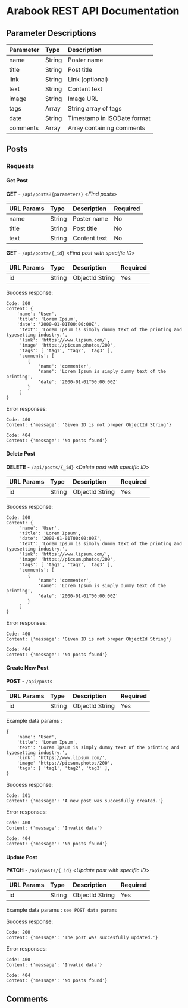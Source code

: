 # Arabook REST API Documentation

## Parameter Descriptions

| Parameter  | Type   |  Description    |
|:---------- |:------ |:--------------- | 
| name       | String | Poster name     |
| title      | String | Post title      | 
| link       | String | Link (optional) | 
| text       | String | Content text    | 
| image      | String | Image URL       | 
| tags       | Array  | String array of tags | 
| date       | String | Timestamp in ISODate format | 
| comments   | Array  | Array containing comments | 


## Posts



### Requests

#### Get Post
**GET** - ``/api/posts?{parameters}`` <_Find posts_>  


| URL Params  | Type   |  Description    | Required |
|:----------- |:------ |:--------------- |:-------- |
| name        | String | Poster name     | No       |
| title       | String | Post title      | No       |
| text        | String | Content text    | No       |


**GET** - ``/api/posts/{_id}`` <_Find post with specific ID_>

| URL Params  | Type   |  Description    | Required |
|:----------- |:------ |:--------------- |:-------- |
| id          | String | ObjectId String | Yes      |

Success response:

    Code: 200
    Content: {
        'name': 'User',
        'title': 'Lorem Ipsum',
        'date': '2000-01-01T00:00:00Z', 
         'text': 'Lorem Ipsum is simply dummy text of the printing and typesetting industry.',
         'link': 'https://www.lipsum.com/',
         'image' 'https://picsum.photos/200',
         'tags': [ 'tag1', 'tag2', 'tag3' ],
         'comments': [
            {
                'name': 'commenter',
                'name': 'Lorem Ipsum is simply dummy text of the printing',
                'date': '2000-01-01T00:00:00Z'
            }
         ]   
    }
    
Error responses:
````
Code: 400
Content: {'message': 'Given ID is not proper ObjectId String'}
````

````
Code: 404
Content: {'message': 'No posts found'}
````

#### Delete Post

**DELETE** - ``/api/posts/{_id}`` <_Delete post with specific ID_>

| URL Params  | Type   |  Description    | Required |
|:----------- |:------ |:--------------- |:-------- |
| id          | String | ObjectId String | Yes      |

Success response:

    Code: 200
    Content: {
         'name': 'User',
         'title': 'Lorem Ipsum',
         'date': '2000-01-01T00:00:00Z', 
         'text': 'Lorem Ipsum is simply dummy text of the printing and typesetting industry.',
         'link': 'https://www.lipsum.com/',
         'image' 'https://picsum.photos/200',
         'tags': [ 'tag1', 'tag2', 'tag3' ],
         'comments': [
            {
                'name': 'commenter',
                'name': 'Lorem Ipsum is simply dummy text of the printing',
                'date': '2000-01-01T00:00:00Z'
            }
         ]   
    }

Error responses:
````
Code: 400
Content: {'message': 'Given ID is not proper ObjectId String'}
````

````
Code: 404
Content: {'message': 'No posts found'}
````

#### Create New Post

**POST** - ``/api/posts`` 

| URL Params  | Type   |  Description    | Required |
|:----------- |:------ |:--------------- |:-------- |
| id          | String | ObjectId String | Yes      |

Example data params :

    {
        'name': 'User',
        'title': 'Lorem Ipsum',
        'text': 'Lorem Ipsum is simply dummy text of the printing and typesetting industry.',
        'link': 'https://www.lipsum.com/',
        'image' 'https://picsum.photos/200',
        'tags': [ 'tag1', 'tag2', 'tag3' ],   
    }


Success response:

    Code: 201
    Content: {'message': 'A new post was succesfully created.'}
   
Error responses:
````
Code: 400
Content: {'message': 'Invalid data'}
````

````
Code: 404
Content: {'message': 'No posts found'}
````
    
#### Update Post

**PATCH** - ``/api/posts/{_id}`` <_Update post with specific ID_>

| URL Params  | Type   |  Description    | Required |
|:----------- |:------ |:--------------- |:-------- |
| id          | String | ObjectId String | Yes      |

Example data params : ``see POST data params``

Success response:

    Code: 200
    Content: {'message': 'The post was succesfully updated.'}

Error responses:
````
Code: 400
Content: {'message': 'Invalid data'}
````

````
Code: 404
Content: {'message': 'No posts found'}
````
    
## Comments
